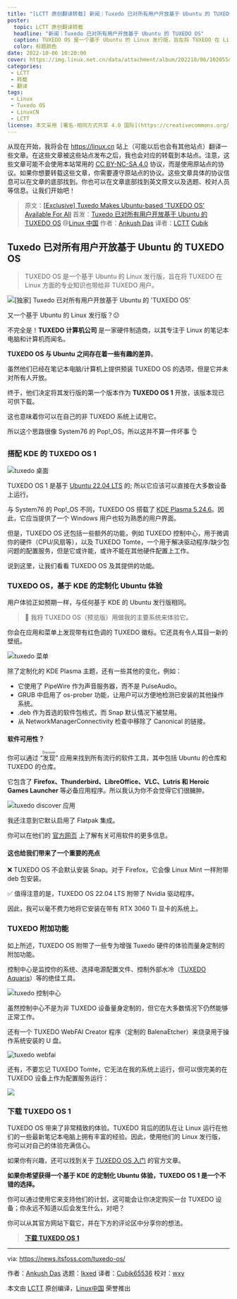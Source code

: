 ```yaml
---
title: "[LCTT 原创翻译转载] 新闻｜Tuxedo 已对所有用户开放基于 Ubuntu 的 TUXEDO OS"
poster:
  topic: LCTT 原创翻译转载
  headline: "新闻｜Tuxedo 已对所有用户开放基于 Ubuntu 的 TUXEDO OS"
  caption: TUXEDO OS 是一个基于 Ubuntu 的 Linux 发行版，旨在将 TUXEDO 在 Linux 方面的专业知识也带给非 TUXEDO 用户。
  color: 标题颜色
date: 2022-10-06 10:20:00
cover: https://img.linux.net.cn/data/attachment/album/202210/06/102055dv0swm80adcwccgz.jpg
categories:
 - LCTT
 - 转载
 - 翻译
tags:
 - Linux
 - Tuxedo OS
 - LinuxCN
 - LCTT
license: 本文采用 [署名-相同方式共享 4.0 国际](https://creativecommons.org/licenses/by-sa/4.0/deed.zh) 许可协议，转载请注明出处。
---
```


从现在开始，我将会在 <https://linux.cn> 站上（可能以后也会有其他站点）翻译一些文章。在这些文章被这些站点发布之后，我也会对应的转载到本站点。注意，这些文章可能不会使用本站常用的 [CC BY-NC-SA 4.0](https://creativecommons.org/licenses/by-nc-sa/4.0/deed.zh) 协议，而是使用原站点的协议。如果你想要转载这些文章，你需要遵守原站点的协议。这些文章具体的协议信息可以在文章的底部找到。你也可以在文章底部找到英文原文以及选题、校对人员等信息。让我们开始吧！

> 原文：[[Exclusive] Tuxedo Makes Ubuntu-based 'TUXEDO OS' Available For All](https://news.itsfoss.com/tuxedo-os/)
> 首发：[Tuxedo 已对所有用户开放基于 Ubuntu 的 TUXEDO OS](https://linux.cn/article-15110-1.html) @[Linux 中国](https://linux.cn/)
> 作者：[Ankush Das](https://news.itsfoss.com/tuxedo-os/)
> 译者：[LCTT](https://linux.cn/lctt/) [Cubik](https://linux.cn/lctt/Cubik65536)

<!-- more -->

## Tuxedo 已对所有用户开放基于 Ubuntu 的 TUXEDO OS

> TUXEDO OS 是一个基于 Ubuntu 的 Linux 发行版，旨在将 TUXEDO 在 Linux 方面的专业知识也带给非 TUXEDO 用户。

![[独家] Tuxedo 已对所有用户开放基于 Ubuntu 的 'TUXEDO OS'][1]

又一个基于 Ubuntu 的 Linux 发行版？😕

不完全是！**TUXEDO 计算机公司** 是一家硬件制造商，以其专注于 Linux 的笔记本电脑和计算机而闻名。

**TUXEDO OS 与 Ubuntu 之间存在着一些有趣的差异**。

虽然他们已经在笔记本电脑/计算机上提供预装 TUXEDO OS 的选项，但是它并未对所有人开放。

终于，他们决定将其发行版的第一个版本作为 **TUXEDO OS 1** 开放，该版本现已可供下载。

这也意味着你可以在自己的非 TUXEDO 系统上试用它。

所以这个思路很像 System76 的 Pop!_OS，所以这并不算一件坏事 👌

### 搭配 KDE 的 TUXEDO OS 1

![tuxedo 桌面][2]

TUXEDO OS 1 是基于 [Ubuntu 22.04 LTS][3] 的; 所以它应该可以直接在大多数设备上运行。

与 System76 的 Pop!_OS 不同，TUXEDO OS 搭载了 [KDE Plasma 5.24.6][4]。因此，它应当提供了一个 Windows 用户也较为熟悉的用户界面。

但是，TUXEDO OS 还包括一些额外的功能，例如 TUXEDO 控制中心，用于微调你的硬件（CPU/风扇等），以及 TUXEDO Tomte，一个用于解决驱动程序/缺少包问题的配置服务，但是它或许能，或许不能在其他硬件配置上工作。

说到这里，让我们看看 TUXEDO OS 及其提供的功能。

### TUXEDO OS，基于 KDE 的定制化 Ubuntu 体验

用户体验正如预期一样，与任何基于 KDE 的 Ubuntu 发行版相同。

> 📣 我将 TUXEDO OS（预览版）用做我的主要系统来体验它。

你会在应用和菜单上发现带有红色调的 TUXEDO 徽标。它还具有令人耳目一新的壁纸。

![tuxedo 菜单][5]

除了定制化的 KDE Plasma 主题，还有一些其他的变化，例如：

* 它使用了 PipeWire 作为声音服务器，而不是 PulseAudio。
* GRUB 中启用了 os-prober 功能，让用户可以方便地检测已安装的其他操作系统。
* .deb 作为首选的软件包格式，而 Snap 默认情况下被禁用。
* 从 NetworkManagerConnectivity 检查中移除了 Canonical 的链接。

#### 软件可用性？

你可以通过 “<ruby>发现<rt>Discover</rt></ruby>” 应用来找到所有流行的软件工具，其中包括 Ubuntu 的仓库和 TUXEDO 的仓库。

它包含了 **Firefox、Thunderbird、LibreOffice、VLC、Lutris 和 Heroic Games Launcher** 等必备应用程序。所以我认为你不会觉得它们很臃肿。

![tuxedo discover 应用][10]

我还注意到它默认启用了 Flatpak 集成。

你可以在他们的 [官方网页][11] 上了解有关可用软件的更多信息。

#### 这也给我们带来了一个重要的亮点

❌ TUXEDO OS 不会默认安装 Snap。对于 Firefox，它会像 Linux Mint 一样附带 deb 包安装。

✅ 值得注意的是，TUXEDO OS 22.04 LTS 附带了 Nvidia 驱动程序。

因此，我可以毫不费力地将它安装在带有 RTX 3060 Ti 显卡的系统上。

### TUXEDO 附加功能

如上所述，TUXEDO OS 附带了一些专为增强 Tuxedo 硬件的体验而量身定制的附加功能。

控制中心是监控你的系统、选择电源配置文件、控制外部水冷（[TUXEDO Aquaris][12]）等的绝佳工具。

![tuxedo 控制中心][13]

虽然控制中心不是为非 TUXEDO 设备量身定制的，但它在大多数情况下仍然能够正常工作。

还有一个 TUXEDO WebFAI Creator 程序（定制的 BalenaEtcher）来烧录用于操作系统安装的 U 盘。

![tuxedo webfai][14]

还有，不要忘记 TUXEDO Tomte，它无法在我的系统上运行，但可以很完美的在 TUXEDO 设备上作为配置服务运行：

![][15]

### 下载 TUXEDO OS 1

TUXEDO OS 带来了非常精致的体验。TUXEDO 背后的团队在让 Linux 运行在他们的一些最新笔记本电脑上拥有丰富的经验。因此，使用他们的 Linux 发行版，你可以对自己的体验充满信心。

如果你有兴趣，还可以找到关于 [TUXEDO OS 入门][16] 的官方文章。

**如果你希望获得一个基于 KDE 的定制化 Ubuntu 体验，TUXEDO OS 1 是一个不错的选择。**

你可以通过使用它来支持他们的计划，这可能会让你决定购买一台 TUXEDO 设备；你永远不知道以后会发生什么，对吧？

你可以从其官方网站下载它，并在下方的评论区中分享你的想法。

> **[下载 TUXEDO OS 1][17]**

--------------------------------------------------------------------------------

via: https://news.itsfoss.com/tuxedo-os/

作者：[Ankush Das][a]
选题：[lkxed][b]
译者：[Cubik65536](https://github.com/Cubik65536)
校对：[wxy](https://github.com/wxy)

本文由 [LCTT](https://github.com/LCTT/TranslateProject) 原创编译，[Linux中国](https://linux.cn/) 荣誉推出

[a]: https://news.itsfoss.com/author/ankush/
[b]: https://github.com/lkxed
[1]: https://news.itsfoss.com/content/images/size/w1200/2022/09/tuxedo-os-1.png
[2]: https://news.itsfoss.com/content/images/2022/09/tuxedo-home.jpg
[3]: https://news.itsfoss.com/ubuntu-22-04-release/
[4]: https://news.itsfoss.com/kde-plasma-5-24-lts-release/
[5]: https://news.itsfoss.com/content/images/2022/09/tuxedo-menu.png
[6]: https://itsfoss.com/properly-theme-kde-plasma/
[7]: https://itsfoss.com/properly-theme-kde-plasma/
[8]: https://itsfoss.com/get-linux-laptops/
[9]: https://itsfoss.com/get-linux-laptops/
[10]: https://news.itsfoss.com/content/images/2022/09/tuxedo-os-repositories.png
[11]: https://www.tuxedocomputers.com/en/Featured-KDEs-outstanding-applications-and-tools.tuxedo
[12]: https://www.tuxedocomputers.com/en/TUXEDO-Aquaris.tuxedo
[13]: https://news.itsfoss.com/content/images/2022/09/tuxedo-os-control-center.png
[14]: https://news.itsfoss.com/content/images/2022/09/tuxedo-webfai.jpg
[15]: https://news.itsfoss.com/content/images/2022/09/tuxedo-tomte.jpg
[16]: https://www.tuxedocomputers.com/en/First-Steps-with-TUXEDO-OS.tuxedo
[17]: https://www.tuxedocomputers.com/os
[18]: https://www.humblebundle.com/books/linux-no-starch-press-books?partner=itsfoss
